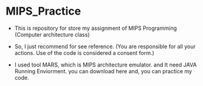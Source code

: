 # MIPS_Practice
- This is repository for store my assignment of MIPS Programming (Computer architecture class)

- So, I just recommend for see reference.
(You are responsible for all your actions. Use of the code is considered a consent form.)

- I used tool MARS, which is MIPS architecture emulator. and It need JAVA Running Enviorment.
you can download here and, you can practice my code.
